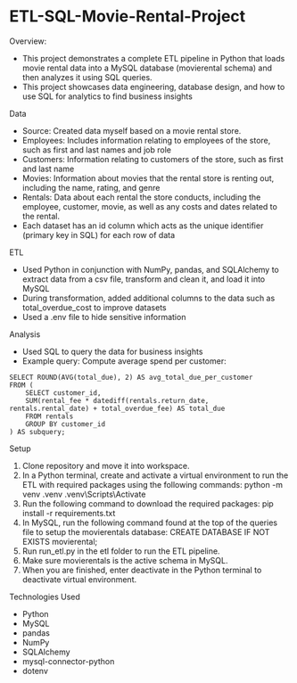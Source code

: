 # ETL-SQL-Movie-Rental-Project


Overview:
- This project demonstrates a complete ETL pipeline in Python that loads movie rental data into a MySQL database (movierental schema)
  and then analyzes it using SQL queries.
- This project showcases data engineering, database design, and how to use SQL for analytics to find business insights

Data
- Source: Created data myself based on a movie rental store.
- Employees: Includes information relating to employees of the store, such as first and last names and job role
- Customers: Information relating to customers of the store, such as first and last name
- Movies: Information about movies that the rental store is renting out, including the  name, rating, and genre
- Rentals: Data about each rental the store conducts, including the employee, customer, movie, as
  well as any costs and dates related to the rental.
- Each dataset has an id column which acts as the unique identifier (primary key in SQL) for each row of data

ETL
- Used Python in conjunction with NumPy, pandas, and SQLAlchemy to extract data from a csv file, transform and clean it, and load it into MySQL
- During transformation, added additional columns to the data such as total_overdue_cost to improve datasets
- Used a .env file to hide sensitive information

Analysis
- Used SQL to query the data for business insights
- Example query:
Compute average spend per customer:
```
SELECT ROUND(AVG(total_due), 2) AS avg_total_due_per_customer
FROM (
    SELECT customer_id, 
    SUM(rental_fee * datediff(rentals.return_date, rentals.rental_date) + total_overdue_fee) AS total_due
    FROM rentals
    GROUP BY customer_id
) AS subquery;
```

Setup
  1. Clone repository and move it into workspace.
  2. In a Python terminal, create and activate a virtual environment to run the ETL with required packages using the following commands:
     python -m venv .venv
     .venv\Scripts\Activate
  3. Run the following command to download the required packages:
     pip install -r requirements.txt
  4. In MySQL, run the following command found at the top of the queries file to setup the movierentals database:
     CREATE DATABASE IF NOT EXISTS movierental;
  5. Run run_etl.py in the etl folder to run the ETL pipeline.
  6. Make sure movierentals is the active schema in MySQL.
  7. When you are finished, enter deactivate in the Python terminal to deactivate virtual environment.

Technologies Used
- Python
- MySQL
- pandas
- NumPy
- SQLAlchemy
- mysql-connector-python
- dotenv

